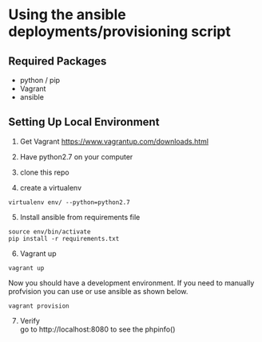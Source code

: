 Using the ansible deployments/provisioning script
=================================================

## Required Packages

* python / pip
* Vagrant
* ansible


## Setting Up Local Environment

1. Get Vagrant
https://www.vagrantup.com/downloads.html

2. Have python2.7 on your computer

3. clone this repo

4. create a virtualenv
```
virtualenv env/ --python=python2.7
```

5. Install ansible from requirements file
```
source env/bin/activate
pip install -r requirements.txt
```

6. Vagrant up
```
vagrant up
```
Now you should have a development environment. If you need to manually profvision you can use or use ansible as shown below.
```
vagrant provision
```
7. Verify  
go to http://localhost:8080 to see the phpinfo()

